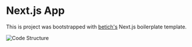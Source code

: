# Next.js App

This is project was bootstrapped with [betich's](https://github.com/betich/next-boilerplate) Next.js boilerplate template.

![Code Structure](https://user-images.githubusercontent.com/28398789/132000250-328bdc52-2036-4d1c-825c-c23aaff3defa.png)
